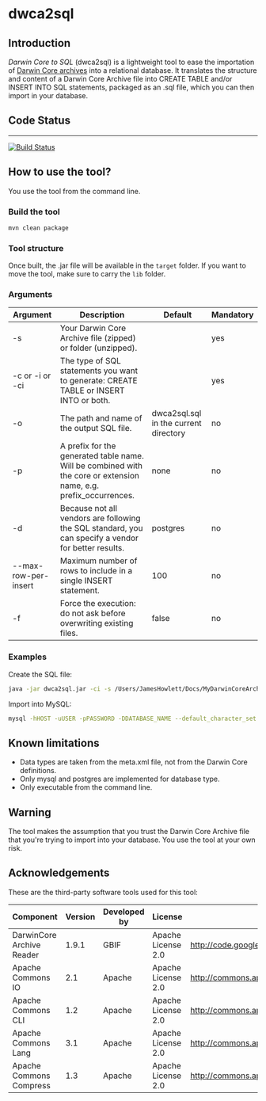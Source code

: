 dwca2sql
========

## Introduction

_Darwin Core to SQL_ (dwca2sql) is a lightweight tool to ease the importation of [Darwin Core archives](http://rs.tdwg.org/dwc/terms/guides/text/index.htm) into a relational database. It translates the structure and content of a Darwin Core Archive file into CREATE TABLE and/or INSERT INTO SQL statements, packaged as an .sql file, which you can then import in your database.

## Code Status
-----------
[![Build Status](https://travis-ci.org/Canadensys/dwca2sql.png)](https://travis-ci.org/Canadensys/dwca2sql)

## How to use the tool?
You use the tool from the command line.

### Build the tool
```bash
mvn clean package
```

### Tool structure
Once built, the .jar file will be available in the `target` folder. If you want to move the tool, make sure to carry the `lib` folder.

### Arguments
| Argument | Description | Default |Mandatory|
| -------- | ----------- | ------- |-------  |
|-s <source file> |  Your Darwin Core Archive file (zipped) or folder (unzipped).  |   |yes|
|-c or -i or -ci	 |The type of SQL statements you want to generate: CREATE TABLE or INSERT INTO or both.||		 yes|
|-o <output file>	 |The path and name of the output SQL file.	| dwca2sql.sql in the current directory|	 no|
|-p <prefix>	 |A prefix for the generated table name. Will be combined with the core or extension name, e.g. prefix_occurrences.	|none|	 no|
|-d <database type>	 |Because not all vendors are following the SQL standard, you can specify a vendor for better results.	| postgres|	 no|
|--max-row-per-insert	 |Maximum number of rows to include in a single INSERT statement.|	 100|	 no|
|-f	 |Force the execution: do not ask before overwriting existing files.|	false|	 no|

### Examples
Create the SQL file:
```bash
java -jar dwca2sql.jar -ci -s /Users/JamesHowlett/Docs/MyDarwinCoreArchive.zip -o /tmp/unicorn.sql -p unicorn -d mysql
```

Import into MySQL:
```bash
mysql -hHOST -uUSER -pPASSWORD -DDATABASE_NAME --default_character_set utf8 -e "source /tmp/unicorn.sql"
```
## Known limitations
* Data types are taken from the meta.xml file, not from the Darwin Core definitions.
* Only mysql and postgres are implemented for database type.
* Only executable from the command line.

## Warning
The tool makes the assumption that you trust the Darwin Core Archive file that you're trying to import into your database. You use the tool at your own risk.

## Acknowledgements
These are the third-party software tools used for this tool:

| Component | Version | Developed by |License|Source|
| -------- | ----------- | ------- |-------  |-------  |
|DarwinCore Archive Reader|	1.9.1	| GBIF	| Apache License 2.0	|http://code.google.com/p/darwincore/wiki/DarwinCoreArchiveReader|
|Apache Commons IO|	2.1	| Apache|	 Apache License 2.0|	http://commons.apache.org/io/|
|Apache Commons CLI|	1.2	| Apache	| Apache License 2.0	|http://commons.apache.org/cli/|
|Apache Commons Lang|	3.1	| Apache	| Apache License 2.0|	http://commons.apache.org/lang/|
|Apache Commons Compress|	1.3	| Apache|	 Apache License 2.0	|http://commons.apache.org/compress/|
